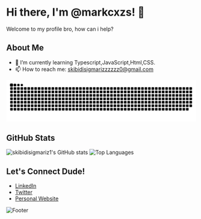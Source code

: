 # Hi there, I'm @markcxzs! 👋


Welcome to my profile bro, how can i help?

## About Me

- 🌱 I’m currently learning Typescript,JavaScript,Html,CSS.
- 📫 How to reach me: skibidisigmarizzzzzz0@gmail.com

 <p align="center">
<img src="https://github.com/Platane/snk/raw/output/github-contribution-grid-snake.svg" alt="nz" width="700"/>
</p>


## GitHub Stats

![skibidisigmariz1's GitHub stats](https://github-readme-stats.vercel.app/api?username=markpogi69&show_icons=true&theme=radical)
![Top Languages](https://github-readme-stats.vercel.app/api/top-langs/?username=markpogi69&layout=compact&theme=radical)


## Let's Connect Dude!

- [LinkedIn](https://ph.linkedin.com/in/skibidi-sigma-19b80b341)
- [Twitter](https://x.com/markyaxy)
- [Personal Website](https://beta-rest-api.onrender.com)


![Footer](https://imgur.com/UYKgip4.gif)
